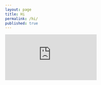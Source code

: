 ```yaml
---
layout: page
title: Hi
permalink: /hi/
published: true
---
```


<iframe src="https://docs.google.com/forms/d/1lQ2UTzq6ytiFp1RuRz_NXDYLvBwnRnT-lI1UqiKjOC0/viewform?embedded=true" frameborder="0" marginheight="0" marginwidth="0">Loading...</iframe>
